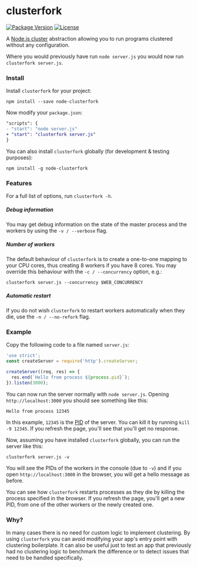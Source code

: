 # clusterfork

[![Package Version](https://img.shields.io/npm/v/node-clusterfork.svg)](https://www.npmjs.com/package/node-clusterfork)
[![License](https://img.shields.io/npm/l/node-clusterfork.svg)](https://tldrlegal.com/license/mit-license)

A [Node.js cluster](https://nodejs.org/api/cluster.html#cluster_cluster)
abstraction allowing you to run programs clustered without any configuration.

Where you would previously have run `node server.js` you would now run
`clusterfork server.js`.

### Install

Install `clusterfork` for your project:

    npm install --save node-clusterfork

Now modify your `package.json`:

```diff
"scripts": {
- "start": "node server.js"
+ "start": "clusterfork server.js"
}
```

You can also install `clusterfork` globally (for development & testing
purposes):

    npm install -g node-clusterfork

### Features

For a full list of options, run `clusterfork -h`.

##### Debug information

You may get debug information on the state of the master process and the
workers by using the `-v / --verbose` flag.

##### Number of workers

The default behaviour of `clusterfork` is to create a one-to-one mapping to
your CPU cores, thus creating 8 workers if you have 8 cores. You may override
this behaviour with the `-c / --concurrency` option, e.g.:

    clusterfork server.js --concurrency $WEB_CONCURRENCY

##### Automatic restart

If you do not wish `clusterfork` to restart workers automatically when they
die, use the `-n / --no-refork` flag.

### Example

Copy the following code to a file named `server.js`:

```javascript
'use strict';
const createServer = require('http').createServer;

createServer((req, res) => {
  res.end(`Hello from process ${process.pid}`);
}).listen(3000);
```

You can now run the server normally with `node server.js`. Opening
`http://localhost:3000` you should see something like this:

    Hello from process 12345

In this example, `12345` is the
[PID](https://en.wikipedia.org/wiki/Process_identifier) of the server. You can
kill it by running `kill -9 12345`. If you refresh the page, you'll see that
you'll get no response.

Now, assuming you have installed `clusterfork` globally, you can run the server
like this:

    clusterfork server.js -v

You will see the PIDs of the workers in the console (due to `-v`) and if you
open `http://localhost:3000` in the browser, you will get a hello message as
before.

You can see how `clusterfork` restarts processes as they die by killing the
process specified in the browser. If you refresh the page, you'll get a new
PID, from one of the other workers or the newly created one.

### Why?

In many cases there is no need for custom logic to implement clustering. By
using `clusterfork` you can avoid modifying your app's entry point with
clustering boilerplate. It can also be useful just to test an app that
previously had no clustering logic to benchmark the difference or to detect
issues that need to be handled specifically.
